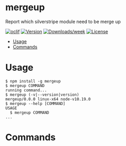 mergeup
=======

Report which silverstripe module need to be merge up

[![oclif](https://img.shields.io/badge/cli-oclif-brightgreen.svg)](https://oclif.io)
[![Version](https://img.shields.io/npm/v/mergeup.svg)](https://npmjs.org/package/mergeup)
[![Downloads/week](https://img.shields.io/npm/dw/mergeup.svg)](https://npmjs.org/package/mergeup)
[![License](https://img.shields.io/npm/l/mergeup.svg)](https://github.com/maxime-rainville/mergeup/blob/master/package.json)

<!-- toc -->
* [Usage](#usage)
* [Commands](#commands)
<!-- tocstop -->
# Usage
<!-- usage -->
```sh-session
$ npm install -g mergeup
$ mergeup COMMAND
running command...
$ mergeup (-v|--version|version)
mergeup/0.0.0 linux-x64 node-v10.19.0
$ mergeup --help [COMMAND]
USAGE
  $ mergeup COMMAND
...
```
<!-- usagestop -->
# Commands
<!-- commands -->

<!-- commandsstop -->
